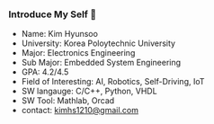 ###  Introduce My Self 👋

* Name: Kim Hyunsoo
* University: Korea Poloytechnic University
* Major: Electronics Engineering
* Sub Major: Embedded System Engineering
* GPA: 4.2/4.5
* Field of Interesting: AI, Robotics, Self-Driving, IoT
* SW langauge: C/C++, Python, VHDL
* SW Tool: Mathlab, Orcad
* contact: kimhs1210@gmail.com

<!--
**Keemhs1210/Keemhs1210** is a ✨ _special_ ✨ repository because its `README.md` (this file) appears on your GitHub profile.

Here are some ideas to get you started:

-->
